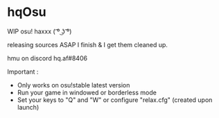 # hqOsu

WIP osu! haxxx ( ͡º ͜ʖ ͡º)

releasing sources ASAP I finish & I get them cleaned up.

hmu on discord hq.af#8406

Important :

- Only works on osu!stable latest version
- Run your game in windowed or borderless mode
- Set your keys to "Q" and "W" or configure "relax.cfg" (created upon launch)